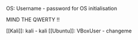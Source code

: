 OS: Username - password for OS initialisation

MIND THE QWERTY !!

[[Kali]]: kali - kali
[[Ubuntu]]: VBoxUser - changeme  

